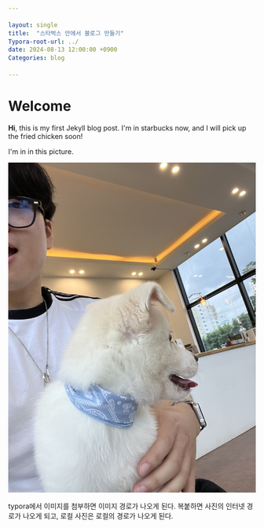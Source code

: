 ```yaml
---

layout: single
title:  "스타벅스 안에서 블로그 만들기"
Typora-root-url: ../
date: 2024-08-13 12:00:00 +0900
Categories: blog

---
```




# Welcome

**Hi**, this is my first Jekyll blog post.
I'm in starbucks now, and I will pick up the fried chicken soon!

I'm in in this picture.

![C2BF18A5-A4DA-4EC2-8F77-2AAD160F54EC_1_105_c](/images/2024-08-13-first/C2BF18A5-A4DA-4EC2-8F77-2AAD160F54EC_1_105_c.jpeg)

typora에서 이미지를 첨부하면 이미지 경로가 나오게 된다.
복붙하면 사진의 인터넷 경로가 나오게 되고, 로컬 사진은 로컬의 경로가 나오게 된다.

